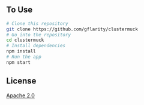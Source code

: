 ## To Use

```bash
# Clone this repository
git clone https://github.com/gflarity/clustermuck
# Go into the repository
cd clustermuck 
# Install dependencies
npm install
# Run the app
npm start
```

## License

[Apache 2.0](LICENSE.md)
